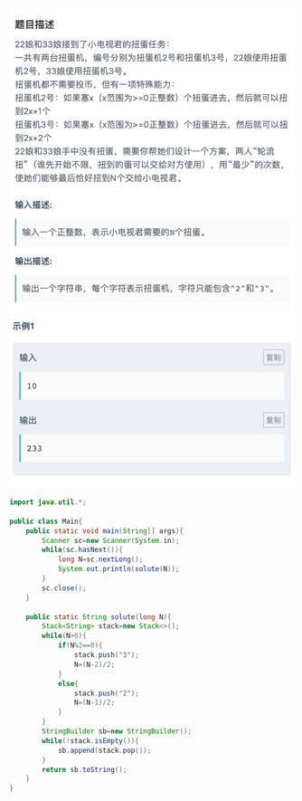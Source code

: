 ![](https://github.com/ztqer/CodingPractice/blob/master/扭蛋机/扭蛋机1.png)
![](https://github.com/ztqer/CodingPractice/blob/master/扭蛋机/扭蛋机2.png)
```java
import java.util.*;

public class Main{
    public static void main(String[] args){
        Scanner sc=new Scanner(System.in);
        while(sc.hasNext()){
            long N=sc.nextLong();
            System.out.println(solute(N));
        }
        sc.close();
    }
    
    public static String solute(long N){
        Stack<String> stack=new Stack<>();
        while(N>0){
            if(N%2==0){
                stack.push("3");
                N=(N-2)/2;
            }
            else{
                stack.push("2");
                N=(N-1)/2;
            }
        }
        StringBuilder sb=new StringBuilder();
        while(!stack.isEmpty()){
            sb.append(stack.pop());
        }
        return sb.toString();
    }
}
```

